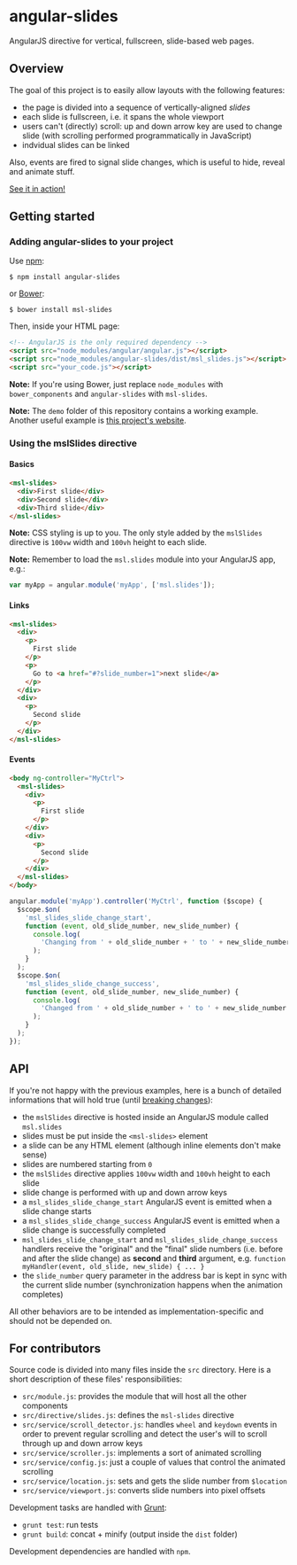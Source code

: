 # angular-slides

AngularJS directive for vertical, fullscreen, slide-based web pages.

## Overview

The goal of this project is to easily allow layouts with the following features:

* the page is divided into a sequence of vertically-aligned _slides_
* each slide is fullscreen, i.e. it spans the whole viewport
* users can't (directly) scroll: up and down arrow key are used to change slide
(with scrolling performed programmatically in JavaScript)
* indvidual slides can be linked

Also, events are fired to signal slide changes, which is useful to hide, reveal
and animate stuff.

[See it in action!](https://marcoliceti.github.io/angular-slides)

## Getting started

### Adding angular-slides to your project

Use [npm](https://nodejs.org/en/):

```
$ npm install angular-slides
```

or [Bower](https://bower.io/):

```
$ bower install msl-slides
```

Then, inside your HTML page:

```html
<!-- AngularJS is the only required dependency -->
<script src="node_modules/angular/angular.js"></script>
<script src="node_modules/angular-slides/dist/msl_slides.js"></script>
<script src="your_code.js"></script>
```

**Note:** If you're using Bower, just replace `node_modules` with
`bower_components` and `angular-slides` with `msl-slides`.

**Note:** The `demo` folder of this repository contains a working example.
Another useful example is
[this project's website](https://marcoliceti.github.io/angular-slides).

### Using the mslSlides directive

#### Basics

```html
<msl-slides>
  <div>First slide</div>
  <div>Second slide</div>
  <div>Third slide</div>
</msl-slides>
```

**Note:** CSS styling is up to you. The only style added by the `mslSlides`
directive is `100vw` width and `100vh` height to each slide.

**Note:** Remember to load the `msl.slides` module into your AngularJS app,
e.g.:

```javascript
var myApp = angular.module('myApp', ['msl.slides']);
```

#### Links

```html
<msl-slides>
  <div>
    <p>
      First slide
    </p>
    <p>
      Go to <a href="#?slide_number=1">next slide</a>
    </p>
  </div>
  <div>
    <p>
      Second slide
    </p>
  </div>
</msl-slides>
```

#### Events

```html
<body ng-controller="MyCtrl">
  <msl-slides>
    <div>
      <p>
        First slide
      </p>
    </div>
    <div>
      <p>
        Second slide
      </p>
    </div>
  </msl-slides>
</body>
```

```javascript
angular.module('myApp').controller('MyCtrl', function ($scope) {
  $scope.$on(
    'msl_slides_slide_change_start',
    function (event, old_slide_number, new_slide_number) {
      console.log(
        'Changing from ' + old_slide_number + ' to ' + new_slide_number
      );
    }
  );
  $scope.$on(
    'msl_slides_slide_change_success',
    function (event, old_slide_number, new_slide_number) {
      console.log(
        'Changed from ' + old_slide_number + ' to ' + new_slide_number
      );
    }
  );
});
```

## API

If you're not happy with the previous examples, here is a bunch of detailed
informations that will hold true (until
[breaking changes](http://semver.org/)):

* the `mslSlides` directive is hosted inside an AngularJS module called
`msl.slides`
* slides must be put inside the `<msl-slides>` element
* a slide can be any HTML element (although inline elements don't make sense)
* slides are numbered starting from `0`
* the `mslSlides` directive applies `100vw` width and `100vh` height to each
slide
* slide change is performed with up and down arrow keys
* a `msl_slides_slide_change_start` AngularJS event is emitted when a slide
change starts
* a `msl_slides_slide_change_success` AngularJS event is emitted when a slide
change is successfully completed
* `msl_slides_slide_change_start` and `msl_slides_slide_change_success` handlers
receive the "original" and the "final" slide numbers (i.e. before and after the
slide change) as **second** and **third** argument, e.g.
`function myHandler(event, old_slide, new_slide) { ... }`
* the `slide_number` query parameter in the address bar is kept in sync with
the current slide number (synchronization happens when the animation completes)

All other behaviors are to be intended as implementation-specific and should not
be depended on.

## For contributors

Source code is divided into many files inside the `src` directory. Here is
a short description of these files' responsibilities:

* `src/module.js`: provides the module that will host all the other components
* `src/directive/slides.js`: defines the `msl-slides` directive
* `src/service/scroll_detector.js`: handles `wheel` and `keydown` events in
order to prevent regular scrolling and detect the user's will to scroll through
up and down arrow keys
* `src/service/scroller.js`: implements a sort of animated scrolling
* `src/service/config.js`: just a couple of values that control the animated
scrolling
* `src/service/location.js`: sets and gets the slide number from `$location`
* `src/service/viewport.js`: converts slide numbers into pixel offsets

Development tasks are handled with [Grunt](http://gruntjs.com/):

* `grunt test`: run tests
* `grunt build`: concat + minify (output inside the `dist` folder)

Development dependencies are handled with `npm`.
